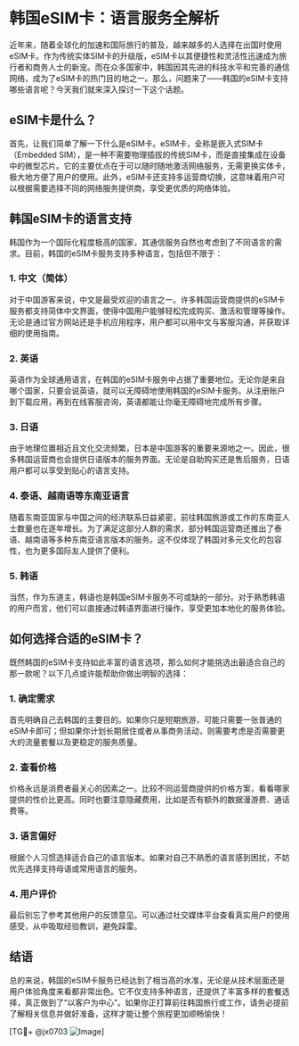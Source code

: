 # 韩国eSIM卡：语言服务全解析

近年来，随着全球化的加速和国际旅行的普及，越来越多的人选择在出国时使用eSIM卡。作为传统实体SIM卡的升级版，eSIM卡以其便捷性和灵活性迅速成为旅行者和商务人士的新宠。而在众多国家中，韩国因其先进的科技水平和完善的通信网络，成为了eSIM卡的热门目的地之一。那么，问题来了——韩国的eSIM卡支持哪些语言呢？今天我们就来深入探讨一下这个话题。

## eSIM卡是什么？

首先，让我们简单了解一下什么是eSIM卡。eSIM卡，全称是嵌入式SIM卡（Embedded SIM），是一种不需要物理插拔的传统SIM卡，而是直接集成在设备中的微型芯片。它的主要优点在于可以随时随地激活网络服务，无需更换实体卡，极大地方便了用户的使用。此外，eSIM卡还支持多运营商切换，这意味着用户可以根据需要选择不同的网络服务提供商，享受更优质的网络体验。

## 韩国eSIM卡的语言支持

韩国作为一个国际化程度极高的国家，其通信服务自然也考虑到了不同语言的需求。目前，韩国的eSIM卡服务支持多种语言，包括但不限于：

### 1. 中文（简体）
对于中国游客来说，中文是最受欢迎的语言之一。许多韩国运营商提供的eSIM卡服务都支持简体中文界面，使得中国用户能够轻松完成购买、激活和管理等操作。无论是通过官方网站还是手机应用程序，用户都可以用中文与客服沟通，并获取详细的使用指南。

### 2. 英语
英语作为全球通用语言，在韩国的eSIM卡服务中占据了重要地位。无论你是来自哪个国家，只要会说英语，就可以无障碍地使用韩国的eSIM卡服务。从注册账户到下载应用，再到在线客服咨询，英语都能让你毫无障碍地完成所有步骤。

### 3. 日语
由于地理位置相近且文化交流频繁，日本是中国游客的重要来源地之一。因此，很多韩国运营商也会提供日语版本的服务界面。无论是自助购买还是售后服务，日语用户都可以享受到贴心的语言支持。

### 4. 泰语、越南语等东南亚语言
随着东南亚国家与中国之间的经济联系日益紧密，前往韩国旅游或工作的东南亚人士数量也在逐年增长。为了满足这部分人群的需求，部分韩国运营商还推出了泰语、越南语等多种东南亚语言版本的服务。这不仅体现了韩国对多元文化的包容性，也为更多国际友人提供了便利。

### 5. 韩语
当然，作为东道主，韩语也是韩国eSIM卡服务不可或缺的一部分。对于熟悉韩语的用户而言，他们可以直接通过韩语界面进行操作，享受更加本地化的服务体验。

## 如何选择合适的eSIM卡？

既然韩国的eSIM卡支持如此丰富的语言选项，那么如何才能挑选出最适合自己的那一款呢？以下几点或许能帮助你做出明智的选择：

### 1. 确定需求
首先明确自己去韩国的主要目的。如果你只是短期旅游，可能只需要一张普通的eSIM卡即可；但如果你计划长期居住或者从事商务活动，则需要考虑是否需要更大的流量套餐以及更稳定的服务质量。

### 2. 查看价格
价格永远是消费者最关心的因素之一。比较不同运营商提供的价格方案，看看哪家提供的性价比更高。同时也要注意隐藏费用，比如是否有额外的数据漫游费、通话费等。

### 3. 语言偏好
根据个人习惯选择适合自己的语言版本。如果对自己不熟悉的语言感到困扰，不妨优先选择支持母语或常用语言的服务。

### 4. 用户评价
最后别忘了参考其他用户的反馈意见。可以通过社交媒体平台查看真实用户的使用感受，从中吸取经验教训，避免踩雷。

## 结语

总的来说，韩国的eSIM卡服务已经达到了相当高的水准，无论是从技术层面还是用户体验角度来看都非常出色。它不仅支持多种语言，还提供了丰富多样的套餐选择，真正做到了“以客户为中心”。如果你正打算前往韩国旅行或工作，请务必提前了解相关信息并做好准备，这样才能让整个旅程更加顺畅愉快！

[TG💪+ @jx0703 ![Image](https://github.com/user-attachments/assets/dbca1d08-cadb-493c-b0ec-ad6f7a83f270)]